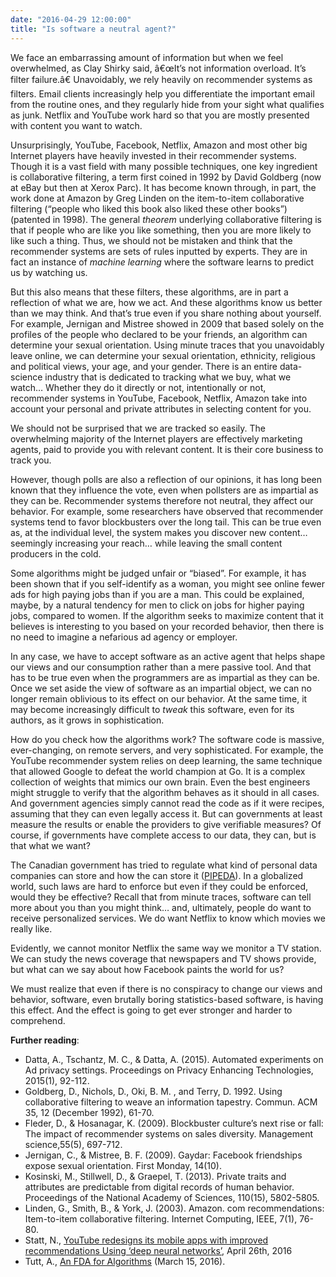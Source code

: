 ```yaml
---
date: "2016-04-29 12:00:00"
title: "Is software a neutral agent?"
---
```




We face an embarrassing amount of information but when we feel overwhelmed, as Clay Shirky said, â€œIt&rsquo;s not information overload. It&rsquo;s filter failure.â€ Unavoidably, we rely heavily on recommender systems as filters. Email clients increasingly help you differentiate the important email from the routine ones, and they regularly hide from your sight what qualifies as junk. Netflix and YouTube work hard so that you are mostly presented with content you want to watch.

Unsurprisingly, YouTube, Facebook, Netflix, Amazon and most other big Internet players have heavily invested in their recommender systems. Though it is a vast field with many possible techniques, one key ingredient is collaborative filtering, a term first coined in 1992 by David Goldberg (now at eBay but then at Xerox Parc). It has become known through, in part, the work done at Amazon by Greg Linden on the item-to-item collaborative filtering (&ldquo;people who liked this book also liked these other books&rdquo;) (patented in 1998). The general _theorem_ underlying collaborative filtering is that if people who are like you like something, then you are more likely to like such a thing. Thus, we should not be mistaken and think that the recommender systems are sets of rules inputted by experts. They are in fact an instance of <em>machine learning</em> where the software learns to predict us by watching us.

But this also means that these filters, these algorithms, are in part a reflection of what we are, how we act. And these algorithms know us better than we may think. And that&rsquo;s true even if you share nothing about yourself. For example, Jernigan and Mistree showed in 2009 that based solely on the profiles of the people who declared to be your friends, an algorithm can determine your sexual orientation. Using minute traces that you unavoidably leave online, we can determine your sexual orientation, ethnicity, religious and political views, your age, and your gender. There is an entire data-science industry that is dedicated to tracking what we buy, what we watch&hellip; Whether they do it directly or not, intentionally or not, recommender systems in YouTube, Facebook, Netflix, Amazon take into account your personal and private attributes in selecting content for you. 

We should not be surprised that we are tracked so easily. The overwhelming majority of the Internet players are effectively marketing agents, paid to provide you with relevant content. It is their core business to track you.

However, though polls are also a reflection of our opinions, it has long been known that they influence the vote, even when pollsters are as impartial as they can be. Recommender systems therefore not neutral, they affect our behavior. For example, some researchers have observed that recommender systems tend to favor blockbusters over the long tail. This can be true even as, at the individual level, the system makes you discover new content&hellip; seemingly increasing your reach&hellip; while leaving the small content producers in the cold. 

Some algorithms might be judged unfair or &ldquo;biased&rdquo;. For example, it has been shown that if you self-identify as a woman, you might see online fewer ads for high paying jobs than if you are a man. This could be explained, maybe, by a natural tendency for men to click on jobs for higher paying jobs, compared to women. If the algorithm seeks to maximize content that it believes is interesting to you based on your recorded behavior, then there is no need to imagine a nefarious ad agency or employer.

In any case, we have to accept software as an active agent that helps shape our views and our consumption rather than a mere passive tool. And that has to be true even when the programmers are as impartial as they can be. Once we set aside the view of software as an impartial object, we can no longer remain oblivious to its effect on our behavior. At the same time, it may become increasingly difficult to _tweak_ this software, even for its authors, as it grows in sophistication. 

How do you check how the algorithms work? The software code is massive, ever-changing, on remote servers, and very sophisticated. For example, the YouTube recommender system relies on deep learning, the same technique that allowed Google to defeat the world champion at Go. It is a complex collection of weights that mimics our own brain. Even the best engineers might struggle to verify that the algorithm behaves as it should in all cases. And government agencies simply cannot read the code as if it were recipes, assuming that they can even legally access it. But can governments at least measure the results or enable the providers to give verifiable measures? Of course, if governments have complete access to our data, they can, but is that what we want? 

The Canadian government has tried to regulate what kind of personal data companies can store and how the can store it ([PIPEDA](https://en.wikipedia.org/wiki/Personal_Information_Protection_and_Electronic_Documents_Act)). In a globalized world, such laws are hard to enforce but even if they could be enforced, would they be effective? Recall that from minute traces, software can tell more about you than you might think&hellip; and, ultimately, people do want to receive personalized services. We do want Netflix to know which movies we really like.

Evidently, we cannot monitor Netflix the same way we monitor a TV station. We can study the news coverage that newspapers and TV shows provide, but what can we say about how Facebook paints the world for us?

We must realize that even if there is no conspiracy to change our views and behavior, software, even brutally boring statistics-based software, is having this effect. And the effect is going to get ever stronger and harder to comprehend.

__Further reading__:

- Datta, A., Tschantz, M. C., &#038; Datta, A. (2015). Automated experiments on Ad privacy settings. Proceedings on Privacy Enhancing Technologies, 2015(1), 92-112.
- Goldberg, D., Nichols, D., Oki, B. M. , and Terry, D. 1992. Using collaborative filtering to weave an information tapestry. Commun. ACM 35, 12 (December 1992), 61-70. 
- Fleder, D., &#038; Hosanagar, K. (2009). Blockbuster culture&rsquo;s next rise or fall: The impact of recommender systems on sales diversity. Management science,55(5), 697-712.
- Jernigan, C., &#038; Mistree, B. F. (2009). Gaydar: Facebook friendships expose sexual orientation. First Monday, 14(10).
- Kosinski, M., Stillwell, D., &#038; Graepel, T. (2013). Private traits and attributes are predictable from digital records of human behavior. Proceedings of the National Academy of Sciences, 110(15), 5802-5805.
- Linden, G., Smith, B., &#038; York, J. (2003). Amazon. com recommendations: Item-to-item collaborative filtering. Internet Computing, IEEE, 7(1), 76-80.
- Statt, N., [YouTube redesigns its mobile apps with improved recommendations Using &lsquo;deep neural networks&rsquo;](http://www.theverge.com/2016/4/26/11511330/google-youtube-ios-android-app-redesign-ai), April 26th, 2016 
- Tutt, A., [An FDA for Algorithms](http://ssrn.com/abstract=2747994) (March 15, 2016). 

